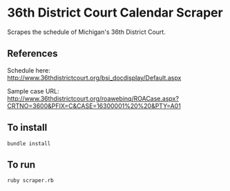 # 36th District Court Calendar Scraper

Scrapes the schedule of Michigan's 36th District Court. 

## References

Schedule here: http://www.36thdistrictcourt.org/bsi_docdisplay/Default.aspx

Sample case URL: http://www.36thdistrictcourt.org/roawebinq/ROACase.aspx?CRTNO=3600&PFIX=C&CASE=16300001%20%20&PTY=A01

## To install

`bundle install`

## To run

`ruby scraper.rb`

